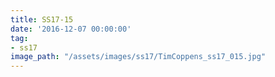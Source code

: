 ```yaml
---
title: SS17-15
date: '2016-12-07 00:00:00'
tag:
- ss17
image_path: "/assets/images/ss17/TimCoppens_ss17_015.jpg"
---
```

